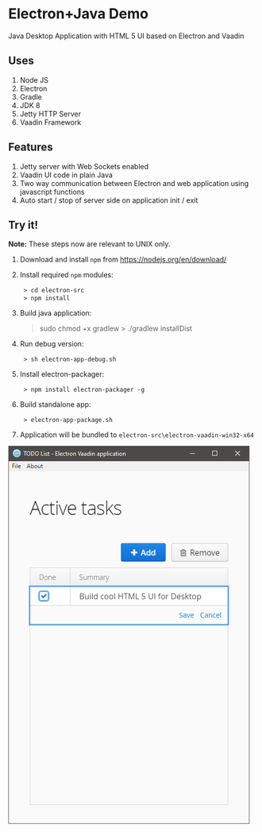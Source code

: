 # Electron+Java Demo

Java Desktop Application with HTML 5 UI based on Electron and Vaadin

## Uses

1. Node JS
2. Electron
3. Gradle
4. JDK 8
5. Jetty HTTP Server
6. Vaadin Framework

## Features

1. Jetty server with Web Sockets enabled
2. Vaadin UI code in plain Java
3. Two way communication between Electron and web application using javascript functions
4. Auto start / stop of server side on application init / exit

## Try it!

__Note:__ These steps now are relevant to UNIX only.

1. Download and install `npm` from https://nodejs.org/en/download/
2. Install required `npm` modules:

        > cd electron-src
        > npm install

3. Build java application:
		
	> sudo chmod +x gradlew
        > ./gradlew installDist
        
4. Run debug version:

        > sh electron-app-debug.sh
        
5. Install electron-packager:

        > npm install electron-packager -g
        
6. Build standalone app:

        > electron-app-package.sh

7. Application will be bundled to `electron-src\electron-vaadin-win32-x64`

![Demo Image](/docs/app-window.png?raw=true "Application Window")
